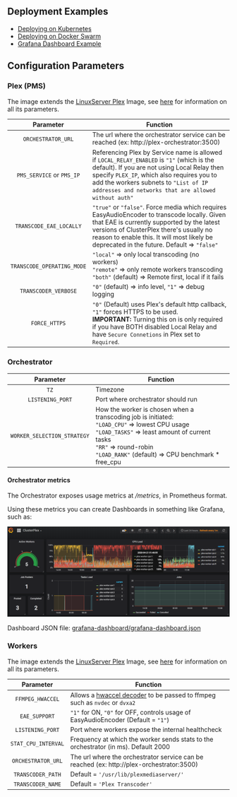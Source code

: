 ## Deployment Examples

* [Deploying on Kubernetes](kubernetes/)
* [Deploying on Docker Swarm](docker-swarm/)
* [Grafana Dashboard Example](grafana-dashboard/)


## Configuration Parameters

### Plex (PMS)

The image extends the [LinuxServer Plex](https://hub.docker.com/r/linuxserver/plex/) Image, see [here](https://hub.docker.com/r/linuxserver/plex/) for information on all its parameters.

| Parameter | Function |
| :----: | --- |
| `ORCHESTRATOR_URL` | The url where the orchestrator service can be reached (ex: http://plex-orchestrator:3500) |
| `PMS_SERVICE` or `PMS_IP` | Referencing Plex by Service name is allowed if `LOCAL_RELAY_ENABLED` is `"1"` (which is the default). If you are not using Local Relay then specify `PLEX_IP`, which also requires you to add the workers subnets to `"List of IP addresses and networks that are allowed without auth"` |
| `TRANSCODE_EAE_LOCALLY` | `"true"` or `"false"`. Force media which requires EasyAudioEncoder to transcode locally. Given that EAE is currently supported by the latest versions of ClusterPlex there's usually no reason to enable this. It will most likely be deprecated in the future. Default => `"false"`|
| `TRANSCODE_OPERATING_MODE` | `"local"` => only local transcoding (no workers)<br/>`"remote"` => only remote workers transcoding<br/>`"both"` (default) => Remote first, local if it fails |
| `TRANSCODER_VERBOSE` | `"0"` (default) => info level, `"1"` => debug logging |
| `FORCE_HTTPS` | `"0"` (Default) uses Plex's default http callback, `"1"` forces HTTPS to be used.<br>**IMPORTANT:** Turning this on is only required if you have BOTH disabled Local Relay and have `Secure Connetions` in Plex set to `Required`. |

### Orchestrator

| Parameter | Function |
| :----: | --- |
| `TZ` | Timezone |
| `LISTENING_PORT` | Port where orchestrator should run |
| `WORKER_SELECTION_STRATEGY` | How the worker is chosen when a transcoding job is initiated:<br/> `"LOAD_CPU"` => lowest CPU usage<br/>`"LOAD_TASKS"` => least amount of current tasks<br/>`"RR"` => round-robin<br/>`"LOAD_RANK"` (default) => CPU benchmark * free_cpu |

#### Orchestrator metrics

The Orchestrator exposes usage metrics at */metrics*, in Prometheus format.

Using these metrics you can create Dashboards in something like Grafana, such as:

![grafana-metrics](images/grafana-metrics.png)

Dashboard JSON file:
[grafana-dashboard/grafana-dashboard.json](grafana-dashboard/grafana-dashboard.json)

### Workers

The image extends the [LinuxServer Plex](https://hub.docker.com/r/linuxserver/plex/) Image, see [here](https://hub.docker.com/r/linuxserver/plex/) for information on all its parameters.

| Parameter | Function |
| :----: | --- |
| `FFMPEG_HWACCEL` | Allows a [hwaccel decoder](https://trac.ffmpeg.org/wiki/HWAccelIntro) to be passed to ffmpeg such as `nvdec` or `dvxa2` |
| `EAE_SUPPORT` | `"1"` for ON, `"0"` for OFF, controls usage of EasyAudioEncoder (Default = `"1"`) |
| `LISTENING_PORT` | Port where workers expose the internal healthcheck |
| `STAT_CPU_INTERVAL` | Frequency at which the worker sends stats to the orchestrator (in ms). Default 2000 |
| `ORCHESTRATOR_URL` | The url where the orchestrator service can be reached (ex: http://plex-orchestrator:3500) |
| `TRANSCODER_PATH` | Default = `'/usr/lib/plexmediaserver/'` |
| `TRANSCODER_NAME` | Default = `'Plex Transcoder'` |
